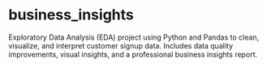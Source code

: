 # business_insights
Exploratory Data Analysis (EDA) project using Python and Pandas to clean, visualize, and interpret customer signup data. Includes data quality improvements, visual insights, and a professional business insights report.
